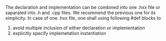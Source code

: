 The declaration and implementation can be combined into one .hxx file or saparated into .h and .cpp files. We recommend the previous one for its simplicity. In case of one .hxx file, one shall using following #def blocks to 
1. avoid multiple inclusion of either declaration or implementation
2. explicitly specify implemetation instantiation   
